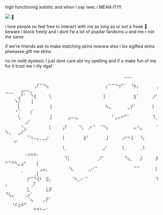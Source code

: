 
high functioning autistic and when i say iwec i MEAN IT!!!!

![](https://komarev.com/ghpvc/?username=partiesareforlosers&color=20a2f5&label=my+lab+subjects) 🍔

i love people so feel free to interact with me as long as ur not a freak 🙂 beware i block freely and i dont fw a lot of popilar fandoms u and me r not the same

if we're friends ask to make matching skins nowww also i lov egifted skins plweasee gift me skins

no im nottt dyslexic I just dont care abt my spelling and if u make fun of me for it trust me I rlly dgaf

⠀⠀⠀⠀⠀⠀⠀⠀⠀⠀⠀⠀⠀⠀⠀⠀⠀⠀⠀⠀⠀⠀⠀⠀⠀⠀⠀⠀⠀⠀⠀⠀⠀⠀⠀⠀⠀⠀⣀⣀⡀⠀⠀⠀⠀⠀⠀⠀⠀⠀⠀⠀⠀⠀⠀⠀⠀⠀⠀⠀
⠀⠀⠀⠀⠀⠀⠀⠀⠀⢠⠏⠉⠙⢦⠀⠀⠀⠀⠀⠀⠀⠀⠀⠀⠀⠀⠀⠀⠀⠀⠀⠀⡔⠉⠉⠙⢲⠋⠁⠀⠘⡷⡄⠀⠀⠀⠀⠀⢀⣀⣀⡀⠀⠀⡴⠒⠢⡄⠀⠀
⠀⠀⠀⠀⣠⠋⠁⠀⠙⢾⠀⠀⠀⠀⢇⠀⠀⠀⠀⠀⠀⠀⠀⠀⠀⠀⠀⠀⠀⠀⠀⢸⠀⠀⠀⠀⠀⠀⠀⠀⠀⣷⠁⠀⠀⠀⠀⡰⠃⠀⠀⠀⠱⡜⠀⠀⠀⢸⠀⠀
⠀⠀⠀⠀⡇⠀⠀⠀⠀⠀⠀⠀⠀⠀⢸⠀⠀⠀⠀⠀⠀⠀⠀⠀⠀⠀⠀⠀⠀⠀⠀⠀⠳⣄⠀⠀⠀⠀⠀⣀⡞⠁⠀⠀⠀⠀⠀⡇⠀⠀⠀⠀⠘⠈⠀⠀⠀⡎⠀⠀
⠀⠀⠀⠀⢣⠀⠀⠀⠀⠀⠀⠀⠀⠀⣸⠀⠀⠀⠀⠀⣠⠤⢤⡀⠀⠀⠀⠀⠀⠀⠀⠀⠀⠀⠃⣠⡤⠖⠋⠁⠀⠀⠀⠀⠀⠀⠀⠹⡀⠀⠀⠀⠀⠀⠀⢠⠎⠀⠀⠀
⠀⠀⠀⠀⠀⠑⣄⠀⠀⠀⠀⠀⠀⠀⡇⠀⠀⠀⢠⠏⠀⠀⠀⠈⢣⠀⢀⠖⠉⠀⠈⠙⢦⠀⠀⠀⠀⠀⠀⠀⠀⡤⠒⣄⠀⠀⠀⠀⠈⠳⢄⠀⠀⣠⠞⠁⠀⠀⠀⠀
⠀⠀⠀⠀⠀⠀⠀⠉⠲⠤⣄⡀⣀⡔⠀⠀⠀⠀⢸⠀⠀⠀⠀⠀⠀⣷⠃⠀⠀⠀⠀⠀⣸⠀⠀⠀⠀⢠⠖⠒⢼⠀⠀⠸⡄⠀⠀⠀⠀⠀⠀⠈⠋⠀⠀⠀⠀⠀⠀⠀
⠀⠀⠀⠀⠀⠀⠀⠀⠀⠀⠀⠀⠀⠀⠀⠀⠀⠀⠸⡀⠀⠀⠀⠀⠀⠀⠀⠀⠀⠀⠀⣠⠃⠀⠀⠀⠀⠸⡀⠀⠀⠀⠀⢀⠇⠀⠀⠀⠀⠀⠀⠀⠀⠀⠀⢀⣠⣤⣤⡀
⠀⠀⠀⠀⠀⠀⠀⠀⠀⠀⠀⠀⠀⠀⠀⠀⠀⠀⠀⠹⡅⠀⠀⠀⠀⠀⠀⠀⠀⢀⠜⠁⠀⠀⠀⠀⠀⠀⠙⢦⡀⠀⠀⡼⠀⠀⠀⠀⡾⠋⠉⠛⠳⣄⣴⠃⠀⠀⠀⡇
⠀⠀⠀⠀⠀⠀⠀⠀⠀⠀⠀⣠⣤⡀⠀⠀⠀⠀⠀⠀⠘⣆⠀⠀⠀⠀⢀⡠⠊⠁⠀⠀⠀⠀⠀⠀⠀⠀⠀⠀⠀⠉⠉⠀⠀⠀⠀⠀⡇⠀⠀⠀⠀⠀⠁⠀⠀⠀⢀⡇
⠀⠀⠀⠀⠀⠀⠀⡞⠉⠙⢾⠇⠀⣿⡄⠀⠀⠀⠀⠀⠀⠈⠳⣀⠔⠈⠁⠀⠀⠀⠀⠀⠀⠀⠀⠀⠀⠀⠀⠀⠀⠀⠀⠀⠀⠀⠀⠀⠹⡄⠀⠀⠀⠀⠀⠀⠀⢀⠏⠀
⠀⠀⠀⠀⠀⠀⠀⣇⠀⠀⠀⠀⠀⣧⡿⠀⠀⠀⠀⠀⠀⠀⠀⠀⠀⠀⠀⠀⠀⠀⠀⠀⠀⠀⠀⠀⠀⠀⠀⠀⠀⠀⠀⠀⠀⠀⠀⠀⠀⠙⢧⣄⠀⠀⠀⢀⡴⠁⠀⠀
⠀⠀⠀⠀⠀⠀⠀⠈⢦⠀⠀⠀⡠⡟⠁⠀⠀⠀⠀⠀⠀⠀⠀⠀⠀⠀⠀⠀⠀⠀⠀⠀⠀⠀⠀⠀⠀⠀⠀⠀⠀⠀⠀⠀⠀⠀⠀⠀⠀⠀⠀⠘⠮⣲⠾⠋⠀⠀⠀⠀
⠀⠀⠀⠀⠀⠀⠀⠀⠀⠛⠛⠓⠒⠁⠀⠀⠀⠀⠀⠀⠀⠀⠀⠀⠀⠀⠀⠀⠀⠀⠀⠀⠀⠀⠀⠀⠀⠀⠀⠀⠀⠀⠀⠀⠀⠀⠀⠀⠀⠀⠀⠀⠀⠀⠀⠀⠀⠀⠀⠀⠀⠀⠀⠀⠀⠀⠀⠀⠀⠀⠀⠀⠀⠀⠀⠀⠀⠀⠀⠀⠀⠀⠀
